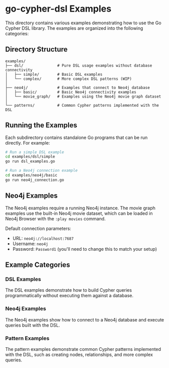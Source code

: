 # go-cypher-dsl Examples

This directory contains various examples demonstrating how to use the Go Cypher DSL library. The examples are organized into the following categories:

## Directory Structure

```
examples/
├── dsl/               # Pure DSL usage examples without database connectivity
│   ├── simple/        # Basic DSL examples
│   └── complex/       # More complex DSL patterns (WIP)
│
├── neo4j/             # Examples that connect to Neo4j database
│   ├── basic/         # Basic Neo4j connectivity examples
│   └── movie_graph/   # Examples using the Neo4j movie graph dataset
│
└── patterns/          # Common Cypher patterns implemented with the DSL
```

## Running the Examples

Each subdirectory contains standalone Go programs that can be run directly. For example:

```bash
# Run a simple DSL example
cd examples/dsl/simple
go run dsl_examples.go

# Run a Neo4j connection example
cd examples/neo4j/basic
go run neo4j_connection.go
```

## Neo4j Examples

The Neo4j examples require a running Neo4j instance. The movie graph examples use the built-in Neo4j movie dataset, which can be loaded in Neo4j Browser with the `:play movies` command.

Default connection parameters:
- URL: `neo4j://localhost:7687` 
- Username: `neo4j`
- Password: `Password1` (you'll need to change this to match your setup)

## Example Categories

### DSL Examples

The DSL examples demonstrate how to build Cypher queries programmatically without executing them against a database.

### Neo4j Examples

The Neo4j examples show how to connect to a Neo4j database and execute queries built with the DSL.

### Pattern Examples

The pattern examples demonstrate common Cypher patterns implemented with the DSL, such as creating nodes, relationships, and more complex queries. 